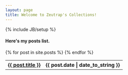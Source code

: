 ```yaml
---
layout: page
title: Welcome to Zeutrap's Collections!
---
```

{% include JB/setup %}

<h4> Here's my posts list. </h4>

<table class="table table-hover ">
  {% for post in site.posts %}
    <tr><th><a href="{{ BASE_PATH }}{{ post.url }}">{{ post.title }}</th><th>{{ post.date | date_to_string }}</th></tr>
  {% endfor %}
</table>
